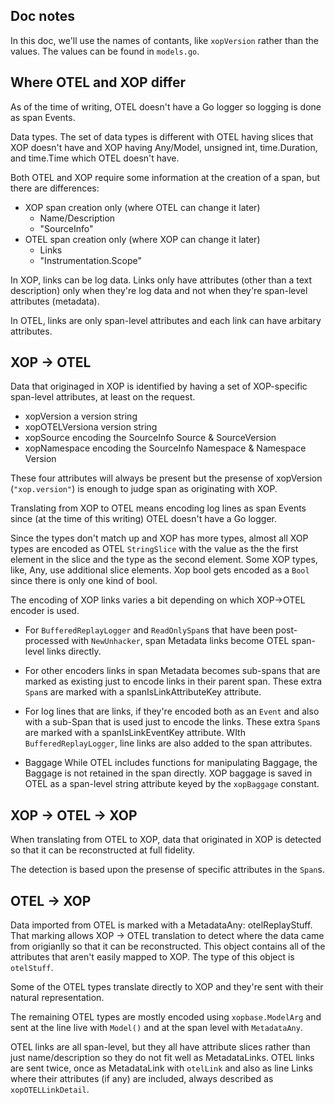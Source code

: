 
## Doc notes

In this doc, we'll use the names of contants, like `xopVersion` 
rather than the values. The values can be found in `models.go`.

## Where OTEL and XOP differ

As of the time of writing, OTEL doesn't have a Go logger so logging
is done as span Events.

Data types.  The set of data types is different with OTEL having 
slices that XOP doesn't have and XOP having Any/Model, unsigned int,
time.Duration, and time.Time which OTEL doesn't have.

Both OTEL and XOP require some information at the creation of a span,
but there are differences:

- XOP span creation only (where OTEL can change it later)
  - Name/Description
  - "SourceInfo"
- OTEL span creation only (where XOP can change it later)
  - Links
  - "Instrumentation.Scope"

In XOP, links can be log data. Links only have attributes (other
than a text description) only when they're log data and not when
they're span-level attributes (metadata).

In OTEL, links are only span-level attributes and each link can
have arbitary attributes.

## XOP -> OTEL

Data that originaged in XOP is identified by having a set of 
XOP-specific span-level attributes, at least on the request.

- xopVersion a version string 
- xopOTELVersiona version string 
- xopSource encoding the SourceInfo Source & SourceVersion
- xopNamespace encoding the SourceInfo Namespace & Namespace Version

These four attributes will always be present but the presense of 
xopVersion (`"xop.version"`) is enough to judge span as originating
with XOP.

Translating from XOP to OTEL means encoding log lines as span Events
since (at the time of this writing) OTEL doesn't have a Go logger.

Since the types don't match up and XOP has more types, almost all XOP
types are encoded as OTEL `StringSlice` with the value as the the first
element in the slice and the type as the second element. Some XOP types,
like, Any, use additional slice elements. Xop bool gets encoded as a
`Bool` since there is only one kind of bool.

The encoding of XOP links varies a bit depending on which XOP->OTEL
encoder is used.

- For `BufferedReplayLogger` and `ReadOnlySpan`s that have been 
  post-processed with `NewUnhacker`, span Metadata links
  become OTEL span-level links directly.
- For other encoders links in span Metadata becomes sub-spans that are 
  marked as existing just to encode links in their parent span. These
  extra `Span`s are marked with a spanIsLinkAttributeKey attribute.
- For log lines that are links, if they're encoded both as an `Event`
  and also with a sub-Span that is used just to encode the links. These
  extra `Span`s are marked with a spanIsLinkEventKey attribute.
  WIth `BufferedReplayLogger`, line links are also added to the span
  attributes.

- Baggage
  While OTEL includes functions for manipulating Baggage, the Baggage is
  not retained in the span directly. XOP baggage is saved in OTEL as
  a span-level string attribute keyed by the `xopBaggage` constant.

## XOP -> OTEL -> XOP

When translating from OTEL to XOP, data that originated in XOP is detected
so that it can be reconstructed at full fidelity.

The detection is based upon the presense of specific attributes in the 
`Span`s.

## OTEL -> XOP 

Data imported from OTEL is marked with a MetadataAny: otelReplayStuff.
That marking allows XOP -> OTEL translation to detect where the data came
from origianlly so that it can be reconstructed. This object contains
all of the attributes that aren't easily mapped to XOP. The type of this
object is `otelStuff`.

Some of the OTEL types translate directly to XOP and they're sent with their
natural representation.

The remaining OTEL types are mostly encoded using `xopbase.ModelArg` and sent
at the line live with `Model()` and at the span level with `MetadataAny`.  

OTEL links are all span-level, but they all have attribute slices rather than
just name/description so they do not fit well as MetadataLinks. OTEL links are
sent twice, once as MetadataLink with `otelLink` and also as line Links where
their attributes (if any) are included, always described as `xopOTELLinkDetail`.
